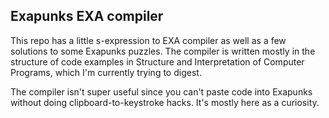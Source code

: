 ## Exapunks EXA compiler

This repo has a little s-expression to EXA compiler as well as a few solutions to some Exapunks puzzles.
The compiler is written mostly in the structure of code examples in Structure and Interpretation of Computer Programs,
which I'm currently trying to digest.

The compiler isn't super useful since you can't paste code into Exapunks without doing clipboard-to-keystroke hacks.
It's mostly here as a curiosity.
